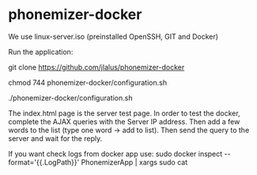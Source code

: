 # phonemizer-docker

We use linux-server.iso (preinstalled OpenSSH, GIT and Docker)

Run the application:

git clone https://github.com/jlalus/phonemizer-docker

chmod 744 phonemizer-docker/configuration.sh

./phonemizer-docker/configuration.sh


The index.html page is the server test page. In order to test the docker, complete the AJAX queries with the Server IP address.
Then add a few words to the list (type one word -> add to list). Then send the query to the server and wait for the reply.


If you want check logs from docker app use:
sudo docker inspect --format='{{.LogPath}}' PhonemizerApp | xargs sudo cat
